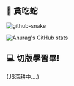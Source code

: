 ## 🌌 貪吃蛇
<picture>
  <source media="(prefers-color-scheme: light)" srcset="https://github.com/EricChung1024/growth/blob/main/.github/github-snake.svg" />
  <source media="(prefers-color-scheme: dark)" srcset="https://github.com/EricChung1024/growth/blob/main/.github/github-snake.svg" />
  <img alt="github-snake" src="https://github.com/EricChung1024/growth/blob/main/.github/github-snake.svg" />
</picture>

![Anurag's GitHub stats](https://github-readme-stats.vercel.app/api?username=EricChung1024)


## 💻 切版學習畢!

(JS深耕中....)


